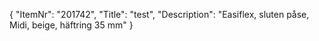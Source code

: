 {
  "ItemNr": "201742",
  "Title": "test",
  "Description": "Easiflex, sluten påse, Midi, beige, häftring 35 mm"
}